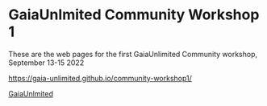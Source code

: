# GaiaUnlmited Community Workshop 1

These are the web pages for the first GaiaUnlimited Community workshop, September 13-15 2022

https://gaia-unlimited.github.io/community-workshop1/


[GaiaUnlmited](https://gaia-unlimited.org/)